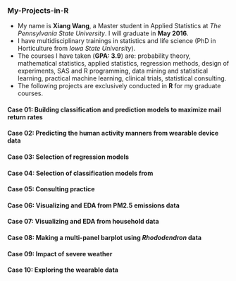 ### My-Projects-in-R

- My name is **Xiang Wang**, a Master student in Applied Statistics at *The Pennsylvania State University*. I will graduate in **May 2016**. 
- I have multidisciplinary trainings in statistics and life science (PhD in Horticulture from *Iowa State University*). 
- The courses I have taken (**GPA: 3.9**) are: probability theory, mathematical statistics, applied statistics, regression methods, design of experiments, SAS and R programming, data mining and statistical learning, practical machine learning, clinical trials, statistical consulting.
- The following projects are exclusively conducted in **R** for my graduate courses.

#### Case 01: Building classification and prediction models to maximize mail return rates

#### Case 02: Predicting the human activity manners from wearable device data 

#### Case 03: Selection of regression models 

#### Case 04: Selection of classification models from  

#### Case 05: Consulting practice

#### Case 06: Visualizing and EDA from PM2.5 emissions data

#### Case 07: Visualizing and EDA from household data

#### Case 08: Making a multi-panel barplot using *Rhododendron* data 

#### Case 09: Impact of severe weather

#### Case 10: Exploring the wearable data

